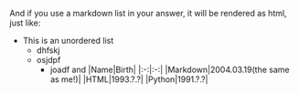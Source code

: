 And if you use a markdown list in your answer,
it will be rendered as html, just like:
- This is an unordered list
   - dhfskj
   - osjdpf
      - joadf
and
|Name|Birth|
|:-:|:-:|
|Markdown|2004.03.19(the same as me!)|
|HTML|1993.?.?|
|Python|1991.?.?|